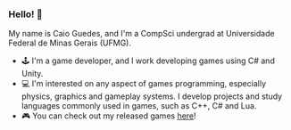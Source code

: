 ### Hello! 👋

My name is Caio Guedes, and I'm a CompSci undergrad at Universidade Federal de Minas Gerais (UFMG).
- 🕹 I'm a game developer, and I work developing games using C# and Unity.
- 💻 I'm interested on any aspect of games programming, especially physics, graphics and gameplay systems. I develop projects and study languages commonly used in games, such as C++, C# and Lua.
- 🎮 You can check out my released games [here](https://caioguedes.itch.io/)!

<!--
**caioguedesam/caioguedesam** is a ✨ _special_ ✨ repository because its `README.md` (this file) appears on your GitHub profile.

Here are some ideas to get you started:

- 🔭 I’m currently working on ...
- 🌱 I’m currently learning ...
- 👯 I’m looking to collaborate on ...
- 🤔 I’m looking for help with ...
- 💬 Ask me about ...
- 📫 How to reach me: ...
- 😄 Pronouns: ...
- ⚡ Fun fact: ...
-->
